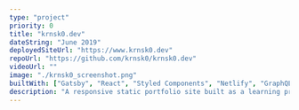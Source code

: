 ```yaml
---
type: "project"
priority: 0
title: "krnsk0.dev"
dateString: "June 2019"
deployedSiteUrl: "https://www.krnsk0.dev"
repoUrl: "https://github.com/krnsk0/krnsk0.dev"
videoUrl: ""
image: "./krnsk0_screenshot.png"
builtWith: ["Gatsby", "React", "Styled Components", "Netlify", "GraphQL"]
description: "A responsive static portfolio site built as a learning project for the JAMstack. Builds from Markdown files queried through Gatsby's GraphQL data layer."
---
```

